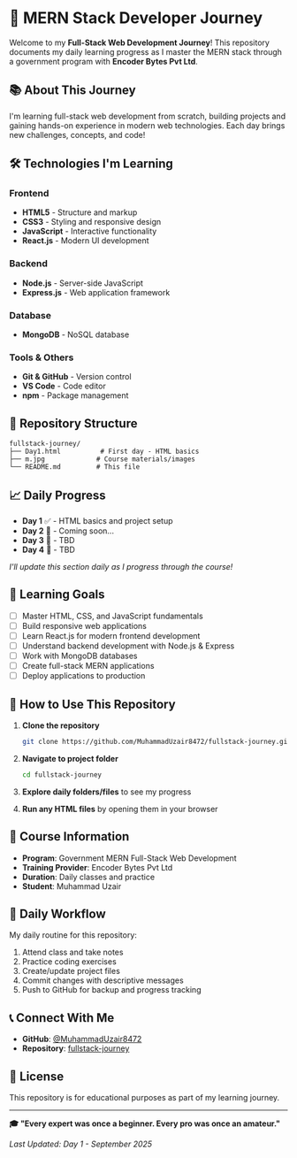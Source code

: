# 🚀 MERN Stack Developer Journey

Welcome to my **Full-Stack Web Development Journey**! This repository documents my daily learning progress as I master the MERN stack through a government program with **Encoder Bytes Pvt Ltd**.

## 📚 About This Journey

I'm learning full-stack web development from scratch, building projects and gaining hands-on experience in modern web technologies. Each day brings new challenges, concepts, and code!

## 🛠️ Technologies I'm Learning

### Frontend
- **HTML5** - Structure and markup
- **CSS3** - Styling and responsive design  
- **JavaScript** - Interactive functionality
- **React.js** - Modern UI development

### Backend
- **Node.js** - Server-side JavaScript
- **Express.js** - Web application framework

### Database
- **MongoDB** - NoSQL database

### Tools & Others
- **Git & GitHub** - Version control
- **VS Code** - Code editor
- **npm** - Package management

## 📁 Repository Structure

```
fullstack-journey/
├── Day1.html          # First day - HTML basics
├── m.jpg             # Course materials/images
└── README.md         # This file
```

## 📈 Daily Progress

- **Day 1** ✅ - HTML basics and project setup
- **Day 2** 🔄 - Coming soon...
- **Day 3** 📅 - TBD
- **Day 4** 📅 - TBD

*I'll update this section daily as I progress through the course!*

## 🎯 Learning Goals

- [ ] Master HTML, CSS, and JavaScript fundamentals
- [ ] Build responsive web applications
- [ ] Learn React.js for modern frontend development
- [ ] Understand backend development with Node.js & Express
- [ ] Work with MongoDB databases
- [ ] Create full-stack MERN applications
- [ ] Deploy applications to production

## 🚀 How to Use This Repository

1. **Clone the repository**
   ```bash
   git clone https://github.com/MuhammadUzair8472/fullstack-journey.git
   ```

2. **Navigate to project folder**
   ```bash
   cd fullstack-journey
   ```

3. **Explore daily folders/files** to see my progress

4. **Run any HTML files** by opening them in your browser

## 📝 Course Information

- **Program**: Government MERN Full-Stack Web Development
- **Training Provider**: Encoder Bytes Pvt Ltd
- **Duration**: Daily classes and practice
- **Student**: Muhammad Uzair

## 🔄 Daily Workflow

My daily routine for this repository:
1. Attend class and take notes
2. Practice coding exercises
3. Create/update project files
4. Commit changes with descriptive messages
5. Push to GitHub for backup and progress tracking

## 📞 Connect With Me

- **GitHub**: [@MuhammadUzair8472](https://github.com/MuhammadUzair8472)
- **Repository**: [fullstack-journey](https://github.com/MuhammadUzair8472/fullstack-journey)

## 📄 License

This repository is for educational purposes as part of my learning journey.

---

**🎓 "Every expert was once a beginner. Every pro was once an amateur."**

*Last Updated: Day 1 - September 2025*
